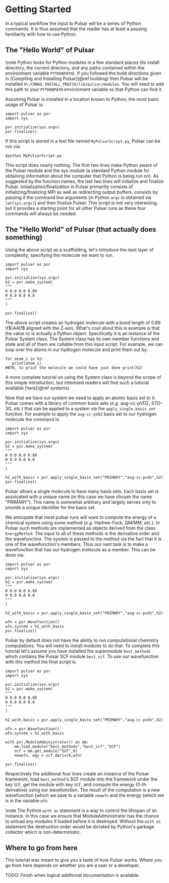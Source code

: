 Getting Started
===============

In a typical workflow the input to Pulsar will be a series of Python commands.
It is thus assumed that the reader has at least a passing familiarity with how
to use Python.


The "Hello World" of Pulsar
---------------------------

\note Python looks for Python modules in a few standard places (its install
directory,
the current directory, and any paths contained within the environment variable
`PYTHONPATH`).  If you followed the build directions given in
[Compiling and Installing Pulsar](@ref building) then Pulsar will be installed
in `/CMAKE_INSTALL_PREFIX/lib/pulsar/modules`.  You will need to add this path
to your `PYTHONPATH` environment variable so that Python can find it.

Assuming Pulsar is installed in a location known to Python, the most basic
usage of Pulsar is:

~~~{.py}
import pulsar as psr
import sys

psr.initialize(sys.argv)
psr.finalize()
~~~

If this script is stored in a text file named `MyPulsarScript.py`, Pulsar can be
run via:

~~~{.sh}
$python MyPulsarScript.py
~~~

This script does nearly nothing.  The first two lines make Python aware of the
Pulsar module and the sys module (a standard Python module for obtaining
information about the computer that Python is being run on).  As suggested by
the function names, the last two lines will initialize and finalize Pulsar.
Initialization/finalization in Pulsar primarilly consists of
initializing/finalizing MPI as well as redirecting output buffers.  consists by
passing it the command line arguments (in Python `argc` is obtained via
`len(sys.argv)`) and then finalize Pulsar.  This script is not very interesting,
but it provides a starting point for all other Pulsar runs as these four
commands will always be needed.

The "Hello World" of Pulsar (that actually does something)
----------------------------------------------------------

Using the above script as a scaffolding, let's introduce the next layer of
complexity, specifying the molecule we want to run.

~~~{.py}
import pulsar as psr
import sys

psr.initialize(sys.argv)
h2 = psr.make_system(
"""
H 0.0 0.0 0.89
H 0.0 0.0 0.0
"""
)

psr.finalize()
~~~

The above script creates an hydrogen molecule with a bond length of 0.89
\f$\AA\f$ aligned with the Z-axis.  What's cool about this is example is that
the value `h2` is actually a Python object.  Specifically it is an instance of
the Pulsar System class.  The System class has its own member functions and
state and all of them are callable from this input script.  For example, we
can loop over the atoms in our hydrogen molecule and print them out by:

~~~{.py}
for atom_i in h2:
   print(atom_i)
#BTW, to print the molecule we could have just done print(h2)
~~~

A more complete tutorial on using the System class is beyond the scope of this
simple introduction, but interesed readers will find such a tutorial available
[here](@ref systems).

Now that we have our system we need to apply an atomic basis set to it.  Pulsar
comes with a library of common basis sets (*e.g.* aug-cc-pVDZ, STO-3G, *etc.*)
that can be applied to a system via the `apply_single_basis_set` function.  For
example to apply the `aug-cc-pVDZ` basis set to our hydrogen molecule the
command is:

~~~{.py}
import pulsar as psr
import sys

psr.initialize(sys.argv)
h2 = psr.make_system(
"""
H 0.0 0.0 0.89
H 0.0 0.0 0.0
"""
)

h2_with_basis = psr.apply_single_basis_set("PRIMARY","aug-cc-pvdz",h2)
psr.finalize()
~~~

Pulsar allows a single molecule to have many basis sets.  Each basis set is
assoicated with a unique name (in this case we have chosen the name "PRIMARY").
This name is somewhat arbitrary and largely serves only to provide a unique
identifier for the basis set.

We anticipate that most pulsar runs will want to compute the energy of a
chemical system using some method (*e.g.* Hartree-Fock, QM/MM, *etc.*).  In
Pulsar such methods are implemented as objects derived from the class
`EnergyMethod`.  The input to all of these methods is the derivative order and
the wavefunction.  The system is passed to the method via the fact that it is
one of the wavefunction's members.  Thus our next task is to make a wavefunction
that has our hydrogen molecule as a member.  This can be done via:

~~~{.py}
import pulsar as psr
import sys

psr.initialize(sys.argv)
h2 = psr.make_system(
"""
H 0.0 0.0 0.89
H 0.0 0.0 0.0
"""
)

h2_with_basis = psr.apply_single_basis_set("PRIMARY","aug-cc-pvdz",h2)

wfn = psr.Wavefunction()
wfn.system = h2_with_basis
psr.finalize()
~~~

Pulsar by default does not have the ability to run computational chemistry
computations.  You will need to install modules to do that.  To complete this
tutorial let's assume you have installed the supermodule `best_methods` which
contains the Pulsar SCF module `best_scf`.  To use our wavefunction with this
method the final script is:

~~~{.py}
import pulsar as psr
import sys

psr.initialize(sys.argv)
h2 = psr.make_system(
"""
H 0.0 0.0 0.89
H 0.0 0.0 0.0
"""
)

h2_with_basis = psr.apply_single_basis_set("PRIMARY","aug-cc-pvdz",h2)

wfn = psr.Wavefunction()
wfn.system = h2_with_basis

with psr.ModuleAdministrator() as mm:
    mm.load_module("best_methods","best_scf","SCF")
    scf = mm.get_module("SCF",0)
    newwfn, egy = scf.deriv(0,wfn)

psr.finalize()
~~~

Respectively the additional four lines create an instance of the Pulsar
framework, load `best_method`'s SCF module into the framework under the
key `SCF`, get the module with key `SCF`, and compute the energy (0-th
derivative) using our wavefunction.  The result of the computation is a new
wavefunction (which we save to a variable `newwfn` and the energy (which we is
in the variable `wfn`.

\note The Python `with as` statement is a way to control the lifespan of an
instance.  In this case we ensure that ModuleAdministrator has the chance to
unload any modules it loaded before it is destroyed.  Without the `with as`
statement the destruction order would be dictated by Python's garbage collector
which is non-deterministic.

Where to go from here
---------------------

This tutorial was meant to give you a taste of how Pulsar works.  Where you go
from here depends on whether you are a user or a developer.

TODO: Finish when logical additional documentation is available.
